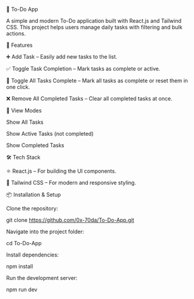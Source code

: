 📝 To-Do App

A simple and modern To-Do application built with React.js and Tailwind CSS.
This project helps users manage daily tasks with filtering and bulk actions.

🚀 Features

➕ Add Task – Easily add new tasks to the list.

✅ Toggle Task Completion – Mark tasks as complete or active.

🔄 Toggle All Tasks Complete – Mark all tasks as complete or reset them in one click.

❌ Remove All Completed Tasks – Clear all completed tasks at once.

👀 View Modes

Show All Tasks

Show Active Tasks (not completed)

Show Completed Tasks

🛠️ Tech Stack

⚛️ React.js – For building the UI components.

🎨 Tailwind CSS – For modern and responsive styling.

📦 Installation & Setup

Clone the repository:

git clone https://github.com/0x-70da/To-Do-App.git


Navigate into the project folder:

cd To-Do-App


Install dependencies:

npm install


Run the development server:

npm run dev